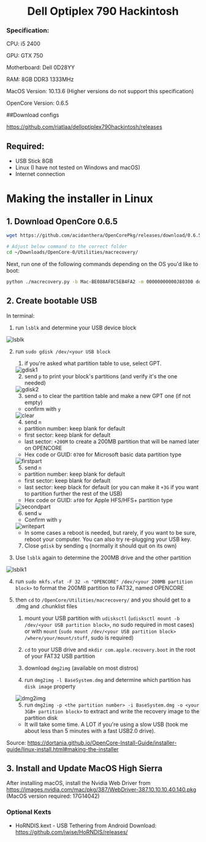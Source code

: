 <h1 align="center"> Dell Optiplex 790 Hackintosh </h1>

### Specification:

CPU: i5 2400

GPU: GTX 750

Motherboard: Dell 0D28YY

RAM: 8GB DDR3 1333MHz

MacOS Version: 10.13.6 (Higher versions do not support this specification)

OpenCore Version: 0.6.5

##Download configs

https://github.com/riatlaa/delloptiplex790hackintosh/releases

## Required:

- USB Stick 8GB
- Linux (I have not tested on Windows and macOS)
- Internet connection

# Making the installer in Linux
## 1. Download OpenCore 0.6.5
```sh
wget https://github.com/acidanthera/OpenCorePkg/releases/download/0.6.5/OpenCore-0.6.5-RELEASE.zip && unzip OpenCore-0.6.5-RELEASE.zip
```
```sh
# Adjust below command to the correct folder
cd ~/Downloads/OpenCore-0/Utilities/macrecovery/
```

Next, run one of the following commands depending on the OS you'd like to boot:
```sh
python ./macrecovery.py -b Mac-BE088AF8C5EB4FA2 -m 00000000000J80300 download
```

## 2. Create bootable USB

In terminal:

  1) run `lsblk` and determine your USB device block
  <img src="https://dortania.github.io/OpenCore-Install-Guide/assets/img/unknown-5.0cee0d3a.png" alt="lsblk">
  
  2) run `sudo gdisk /dev/<your USB block`
  
     1) if you're asked what partition table to use, select GPT.
     <img src="https://dortania.github.io/OpenCore-Install-Guide/assets/img/unknown-6.c65407b2.png" alt="gdisk1">
     
     2) send `p` to print your block's partitions (and verify it's the one needed)
     <img src="https://dortania.github.io/OpenCore-Install-Guide/assets/img/unknown-13.2dca606f.png" alt="gdisk2">
  
     3) send `o` to clear the partition table and make a new GPT one (if not empty)
     - confirm with `y`
     <img src="https://dortania.github.io/OpenCore-Install-Guide/assets/img/unknown-8.21d65816.png" alt="clear">
     
     4) send `n`
     - partition number: keep blank for default
     - first sector: keep blank for default
     - last sector: `+200M` to create a 200MB partition that will be named later on OPENCORE
     - Hex code or GUID: `0700` for Microsoft basic data partition type
     <img src="https://dortania.github.io/OpenCore-Install-Guide/assets/img/unknown-15.4ec42b10.png" alt="firstpart">
     
     5) send `n`
     - partition number: keep blank for default
     - first sector: keep blank for default
     - last sector: keep black for default (or you can make it `+3G` if you want to partition further the rest of the USB)
     - Hex code or GUID: `af00` for Apple HFS/HFS+ partition type
     <img src="https://dortania.github.io/OpenCore-Install-Guide/assets/img/unknown-16.a34cfc74.png" alt="secondpart">
     
     6) send `w`
     - Confirm with `y`
     
     <img src="https://dortania.github.io/OpenCore-Install-Guide/assets/img/unknown-17.d7a601da.png" alt="writepart">
     
     - In some cases a reboot is needed, but rarely, if you want to be sure, reboot your computer. You can also try re-plugging your USB key.
     
     7) Close `gdisk` by sending `q` (normally it should quit on its own)
  
  3) Use `lsblk` again to determine the 200MB drive and the other partition
  <img src="https://dortania.github.io/OpenCore-Install-Guide/assets/img/unknown-18.4d8a1388.png" alt="lsblk1">
  
  4) run `sudo mkfs.vfat -F 32 -n "OPENCORE" /dev/<your 200MB partition block>` to format the 200MB partition to FAT32, named OPENCORE
  
  5) then `cd` to `/OpenCore/Utilities/macrecovery/` and you should get to a .dmg and .chunklist files
     
     1) mount your USB partition with `udisksctl` (`udisksctl mount -b /dev/<your USB partition block>`, no sudo required in most cases) or with `mount` (`sudo mount /dev/<your USB partition block> /where/your/mount/stuff`, sudo is required)
     
     2) `cd` to your USB drive and `mkdir com.apple.recovery.boot` in the root of your FAT32 USB partition

     3) download `dmg2img` (available on most distros)
     
     4) run `dmg2img -l BaseSystem.dmg` and determine which partition has `disk image` property
     <img src="https://dortania.github.io/OpenCore-Install-Guide/assets/img/unknown-20.7e0e5028.png" alt="dmg2img">
     
     5) run `dmg2img -p <the partition number> -i BaseSystem.dmg -o <your 3GB+ partition block>` to extract and write the recovery image to the partition disk
     - It will take some time. A LOT if you're using a slow USB (took me about less than 5 minutes with a fast USB2.0 drive).
     
Source: https://dortania.github.io/OpenCore-Install-Guide/installer-guide/linux-install.html#making-the-installer

## 3. Install and Update MacOS High Sierra

  After installing macOS, install the Nvidia Web Driver from https://images.nvidia.com/mac/pkg/387/WebDriver-387.10.10.10.40.140.pkg (MacOS version required: 17G14042)
  
  
### Optional Kexts

- HoRNDIS.kext - USB Tethering from Android
  Download: https://github.com/jwise/HoRNDIS/releases/

